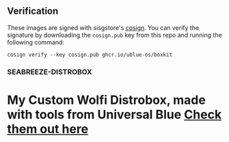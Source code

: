 
## Verification

These images are signed with sisgstore's [cosign](https://docs.sigstore.dev/quickstart/quickstart-cosign/). You can verify the signature by downloading the `cosign.pub` key from this repo and running the following command:

    cosign verify --key cosign.pub ghcr.io/ublue-os/boxkit

### SEABREEZE-DISTROBOX 

# My Custom Wolfi Distrobox, made with tools from Universal Blue [Check them out here](https://universal-blue.org/) 
